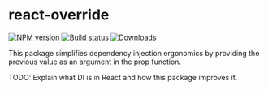 react-override
===

[![NPM version][npm-image]][npm-url]
[![Build status][build-image]][build-url]
[![Downloads][downloads-image]][downloads-url]

This package simplifies dependency injection ergonomics by providing the previous value as an argument in the prop function.

TODO: Explain what DI is in React and how this package improves it.

[npm-image]: https://img.shields.io/npm/v/react-override.svg?style=flat-square
[npm-url]: https://npmjs.org/package/react-override
[build-image]: https://github.com/kolodny/react-override/actions/workflows/main.yml/badge.svg
[build-url]: https://github.com/kolodny/react-override/actions/workflows/main.yml
[downloads-image]: http://img.shields.io/npm/dm/react-override.svg?style=flat-square
[downloads-url]: https://npmjs.org/package/react-override
